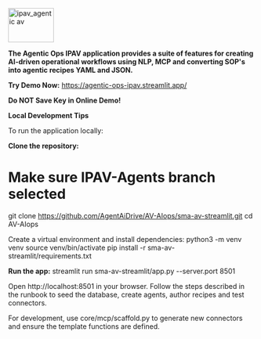 
<img width="93" height="70" alt="ipav_agentic av" src="https://github.com/user-attachments/assets/7b26b308-8419-476d-af95-0e7d1844dd9d" />

**The Agentic Ops IPAV application provides a suite of features for creating AI-driven operational workflows using NLP, MCP and converting SOP's into agentic recipes YAML and JSON.**

**Try Demo Now:**
https://agentic-ops-ipav.streamlit.app/

**Do NOT Save Key in Online Demo!**


**Local Development Tips**

To run the application locally:

**Clone the repository:**
# Make sure IPAV-Agents branch selected
git clone https://github.com/AgentAiDrive/AV-AIops/sma-av-streamlit.git
cd AV-AIops

Create a virtual environment and install dependencies:
python3 -m venv venv
source venv/bin/activate
pip install -r sma-av-streamlit/requirements.txt

**Run the app:**
streamlit run sma-av-streamlit/app.py --server.port 8501

Open http://localhost:8501 in your browser. Follow the steps described in the runbook to seed the database, create agents, author recipes and test connectors.

For development, use core/mcp/scaffold.py to generate new connectors and ensure the template functions are defined. 
